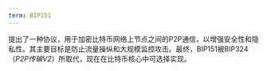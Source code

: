 ```yaml
---
term: BIP151
---
```


提出了一种协议，用于加密比特币网络上节点之间的P2P通信，以增强安全性和隐私性。其主要目标是防止流量操纵和大规模监控攻击。最终，BIP151被BIP324（*P2P传输V2*）所取代，现在在比特币核心中可选择实现。